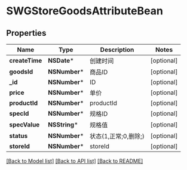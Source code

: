 # SWGStoreGoodsAttributeBean

## Properties
Name | Type | Description | Notes
------------ | ------------- | ------------- | -------------
**createTime** | **NSDate*** | 创建时间 | [optional] 
**goodsId** | **NSNumber*** | 商品ID | [optional] 
**_id** | **NSNumber*** | ID | [optional] 
**price** | **NSNumber*** | 单价 | [optional] 
**productId** | **NSNumber*** | productId | [optional] 
**specId** | **NSNumber*** | 规格ID | [optional] 
**specValue** | **NSString*** | 规格值 | [optional] 
**status** | **NSNumber*** | 状态(1,正常;0,删除;) | [optional] 
**storeId** | **NSNumber*** | storeId | [optional] 

[[Back to Model list]](../README.md#documentation-for-models) [[Back to API list]](../README.md#documentation-for-api-endpoints) [[Back to README]](../README.md)


